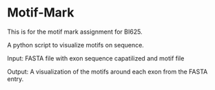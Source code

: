 # Motif-Mark
This is for the motif mark assignment for BI625.


A python script to visualize motifs on sequence.

Input: FASTA file with exon sequence capatilized and motif file

Output: A visualization of the motifs around each exon from the FASTA entry.
